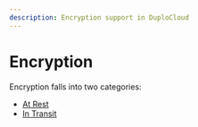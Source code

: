 ```yaml
---
description: Encryption support in DuploCloud
---
```


# Encryption

Encryption falls into two categories:&#x20;

* [At Rest](at-rest-encryption.md)
* [In Transit](in-transit-encryption.md)

&#x20; &#x20;
